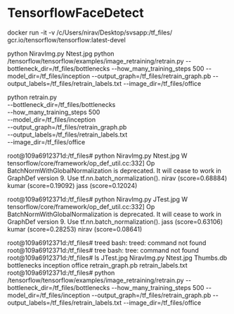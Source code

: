 ﻿

# TensorflowFaceDetect

docker run -it -v /c/Users/nirav/Desktop/svsapp:/tf_files/ gcr.io/tensorflow/tensorflow:latest-devel


 python NiravImg.py Ntest.jpg
 python /tensorflow/tensorflow/examples/image_retraining/retrain.py --bottleneck_dir=/tf_files/bottlenecks --how_many_training_steps 500 --model_dir=/tf_files/inception --output_graph=/tf_files/retrain_graph.pb --output_labels=/tf_files/retrain_labels.txt --image_dir=/tf_files/office
 
 python retrain.py \
--bottleneck_dir=/tf_files/bottlenecks \
--how_many_training_steps 500 \
--model_dir=/tf_files/inception \
--output_graph=/tf_files/retrain_graph.pb \
--output_labels=/tf_files/retrain_labels.txt \
--image_dir=/tf_files/office



root@109a6912371d:/tf_files# python NiravImg.py Ntest.jpg
W tensorflow/core/framework/op_def_util.cc:332] Op BatchNormWithGlobalNormalization is deprecated. It will cease to work in GraphDef version 9. Use tf.nn.batch_normalization().
nirav (score=0.68884)
kumar (score=0.19092)
jass (score=0.12024)

root@109a6912371d:/tf_files# python NiravImg.py JTest.jpg
W tensorflow/core/framework/op_def_util.cc:332] Op BatchNormWithGlobalNormalization is deprecated. It will cease to work in GraphDef version 9. Use tf.nn.batch_normalization().
jass (score=0.63106)
kumar (score=0.28253)
nirav (score=0.08641)

root@109a6912371d:/tf_files# treed
bash: treed: command not found
root@109a6912371d:/tf_files# tree
bash: tree: command not found
root@109a6912371d:/tf_files# ls
JTest.jpg  NiravImg.py  Ntest.jpg  Thumbs.db  bottlenecks  inception  office  retrain_graph.pb  retrain_labels.txt
root@109a6912371d:/tf_files# python /tensorflow/tensorflow/examples/image_retraining/retrain.py --bottleneck_dir=/tf_files/bottlenecks --how_many_training_steps 500 --model_dir=/tf_files/inception --output_graph=/tf_files/retrain_graph.pb --output_labels=/tf_files/retrain_labels.txt --image_dir=/tf_files/office


